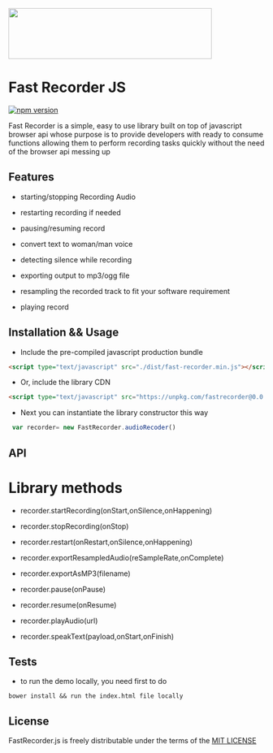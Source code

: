<a name="README">[<img src="https://firebasestorage.googleapis.com/v0/b/github-833f9.appspot.com/o/fastlogo.png?alt=media&token=abe70d26-bc91-40c3-a982-dae919c8c462" height="100px" width="400px" />](#)</a>

# Fast Recorder JS

[![npm version](https://badge.fury.io/js/fastrecorder.svg)](https://badge.fury.io/js/fastrecorder)

Fast Recorder is a simple, easy to use library built on top of javascript browser api whose purpose is to provide developers with ready to consume functions allowing them to perform recording tasks quickly 
without the need of the browser api messing up


## Features

* starting/stopping Recording Audio

* restarting recording if needed

* pausing/resuming record

* convert text to woman/man voice

* detecting silence while recording

* exporting output to mp3/ogg file

* resampling the recorded track to fit your software requirement

* playing record


## Installation && Usage

- Include the pre-compiled javascript production bundle

```html
<script type="text/javascript" src="./dist/fast-recorder.min.js"></script>
```

- Or, include the library CDN

```html
<script type="text/javascript" src="https://unpkg.com/fastrecorder@0.0.2/dist/fast-recorder.min.js"></script>
```

- Next you can instantiate the library constructor this way 

```javascript
 var recorder= new FastRecorder.audioRecoder()   
```


## API
# Library methods

* recorder.startRecording(onStart,onSilence,onHappening)

* recorder.stopRecording(onStop)

* recorder.restart(onRestart,onSilence,onHappening)

* recorder.exportResampledAudio(reSampleRate,onComplete)

* recorder.exportAsMP3(filename)

* recorder.pause(onPause)

* recorder.resume(onResume)

* recorder.playAudio(url)

* recorder.speakText(payload,onStart,onFinish)


## Tests

- to run the demo locally, you need first to do 

```
bower install && run the index.html file locally 
```



## License

FastRecorder.js is freely distributable under the terms of the [MIT LICENSE](https://github.com/cloudstrife9494/fastRecorder_project/blob/master/LICENSE)






